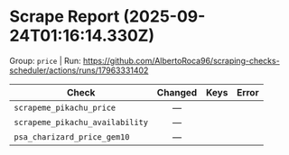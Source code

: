 # Scrape Report (2025-09-24T01:16:14.330Z)

Group: `price`  |  Run: https://github.com/AlbertoRoca96/scraping-checks-scheduler/actions/runs/17963331402

| Check | Changed | Keys | Error |
|---|:---:|:--|:--|
| `scrapeme_pikachu_price` | — |  |  |
| `scrapeme_pikachu_availability` | — |  |  |
| `psa_charizard_price_gem10` | — |  |  |
